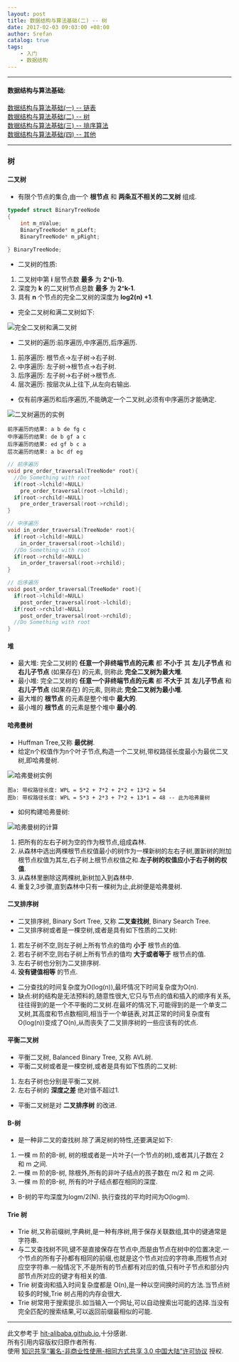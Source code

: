 ```yaml
---
layout: post
title: 数据结构与算法基础(二) -- 树
date: 2017-02-03 09:03:00 +08:00
author: Srefan
catalog: true
tags:
    - 入门
    - 数据结构
---
```


***

#### 数据结构与算法基础:

[数据结构与算法基础(一) -- 链表][linked_list]  
[数据结构与算法基础(二) -- 树][tree]  
[数据结构与算法基础(三) -- 排序算法][sort]  
[数据结构与算法基础(四) -- 其他][other] 

***

### 树

#### 二叉树

* 有限个节点的集合,由一个 **根节点** 和 **两条互不相关的二叉树** 组成.

```C
typedef struct BinaryTreeNode
{
    int m_nValue;
    BinaryTreeNode* m_pLeft;
    BinaryTreeNode* m_pRight;
    
} BinaryTreeNode;
```

* 二叉树的性质:
1. 二叉树中第 **i** 层节点数 **最多** 为 **2^(i-1)**.
2. 深度为 **k** 的二叉树节点总数 **最多** 为 **2^k-1**.
3. 具有 **n** 个节点的完全二叉树的深度为 **log2(n) +1**.

* 完全二叉树和满二叉树如下:

![完全二叉树和满二叉树][FullBT_CompleteBT]

* 二叉树的遍历:前序遍历,中序遍历,后序遍历.
1. 前序遍历: 根节点->左子树->右子树.
2. 中序遍历: 左子树->根节点->右子树.
3. 后序遍历: 左子树->右子树->根节点.
4. 层次遍历: 按层次从上往下,从左向右输出.
* 仅有前序遍历和后序遍历,不能确定一个二叉树,必须有中序遍历才能确定.

![二叉树遍历的实例][tree_Traversal]

```plain
前序遍历的结果: a b de fg c
中序遍历的结果: de b gf a c
后序遍历的结果: ed gf b c a
层次遍历的结果: a bc df eg
```

```c
// 前序遍历
void pre_order_traversal(TreeNode* root){
  //Do Something with root
  if(root->lchild!=NULL)
    pre_order_traversal(root->lchild);
  if(root->rchild!=NULL)
    pre_order_traversal(root->rchild);
}

// 中序遍历
void in_order_traversal(TreeNode* root){
  if(root->lchild!=NULL)
    in_order_traversal(root->lchild);
  //Do Something with root
  if(root->rchild!=NULL)
    in_order_traversal(root->rchild);
}

// 后序遍历
void post_order_traversal(TreeNode* root){
  if(root->lchild!=NULL)
    post_order_traversal(root->lchild);
  if(root->rchild!=NULL)
    post_order_traversal(root->rchild);
  //Do Something with root
}
```
 
#### 堆

* 最大堆: 完全二叉树的 **任意一个非终端节点的元素** 都 **不小于** 其 **左儿子节点** 和 **右儿子节点** (如果存在) 的元素, 则称此 **完全二叉树为最大堆**.
* 最小堆: 完全二叉树的 **任意一个非终端节点的元素** 都 **不大于** 其 **左儿子节点** 和 **右儿子节点** (如果存在) 的元素, 则称此 **完全二叉树为最小堆**.
* 最大堆的 **根节点** 的元素是整个堆中 **最大的**.
* 最小堆的 **根节点** 的元素是整个堆中 **最小的**.

#### 哈弗曼树

* Huffman Tree,又称 **最优树**.
* 给定n个权值作为n个叶子节点,构造一个二叉树,带权路径长度最小为最优二叉树,即哈弗曼树.

![哈弗曼树实例][huffman_tree]

```plain
图a: 带权路径长度: WPL = 5*2 + 7*2 + 2*2 + 13*2 = 54
图b: 带权路径长度: WPL = 5*3 + 2*3 + 7*2 + 13*1 = 48 -- 此为哈弗曼树
```

* 如何构建哈弗曼树:

![哈弗曼树的计算][huffman_tree_calc]

1. 把所有的左右子树为空的作为根节点,组成森林.
2. 从森林中选出两棵根节点权值最小的树作为一棵新树的左右子树,置新树的附加根节点权值为其左,右子树上根节点权值之和.**左子树的权值应小于右子树的权值**.
3. 从森林里删除这两棵树,新树加入到森林中.
4. 重复2,3步骤,直到森林中只有一棵树为止,此树便是哈弗曼树.

#### 二叉排序树

* 二叉排序树, Binary Sort Tree, 又称 **二叉查找树**, Binary Search Tree.
* 二叉排序树或者是一棵空树,或者是具有如下性质的二叉树:
1. 若左子树不空,则左子树上所有节点的值均 **小于** 根节点的值.
2. 若右子树不空,则右子树上所有节点的值均 **大于或者等于** 根节点的值.
3. 左右子树也分别为二叉排序树.
4. **没有键值相等** 的节点.
* 二分查找的时间复杂度为O(log(n)),最坏情况下时间复杂度为O(n).
* 缺点:树的结构是无法预料的,随意性很大,它只与节点的值和插入的顺序有关系,往往得到的是一个不平衡的二叉树.在最坏的情况下,可能得到的是一个单支二叉树,其高度和节点数相同,相当于一个单链表,对其正常的时间复杂度有O(log(n))变成了O(n),从而丧失了二叉排序树的一些应该有的优点.

#### 平衡二叉树

* 平衡二叉树, Balanced Binary Tree, 又称 AVL树.
* 平衡二叉树或者是一棵空树,或者是具有如下性质的二叉树:
1. 左右子树也分别是平衡二叉树.
2. 左右子树的 **深度之差** 绝对值不超过1.
* 平衡二叉树是对 **二叉排序树** 的改进.

#### B-树

* 是一种非二叉的查找树.除了满足树的特性,还要满足如下:
1. 一棵 m 阶的B-树, 树的根或者是一片叶子(一个节点的树),或者其儿子数在 2 和 m 之间.
2. 一棵 m 阶的B-树, 除根外,所有的非叶子结点的孩子数在 m/2 和 m 之间.
3. 一棵 m 阶的B-树, 所有的叶子结点都在相同的深度.
* B-树的平均深度为logm/2(N). 执行查找的平均时间为O(logm).

#### Trie 树

* Trie 树,又称前缀树,字典树,是一种有序树,用于保存关联数组,其中的键通常是字符串.
* 与二叉查找树不同,键不是直接保存在节点中,而是由节点在树中的位置决定.一个节点的所有子孙都有相同的前缀,也就是这个节点对应的字符串,而根节点对应空字符串.一般情况下,不是所有的节点都有对应的值,只有叶子节点和部分内部节点所对应的键才有相关的值.
* Trie 树查询和插入时间复杂度都是 O(n),是一种以空间换时间的方法.当节点树较多的时候,Trie 树占用的内存会很大.
* Trie 树常用于搜索提示.如当输入一个网址,可以自动搜索出可能的选择.当没有完全匹配的搜索结果,可以返回前缀最相似的可能.

***

此文参考于 [hit-alibaba.github.io][hit-alibaba.github.io],十分感谢.  
所有引用内容版权归原作者所有.  
使用 [知识共享“署名-非商业性使用-相同方式共享 3.0 中国大陆”许可协议][Lisence] 授权.

[hit-alibaba.github.io]: https://hit-alibaba.github.io/interview/
[Lisence]: https://creativecommons.org/licenses/by-nc-sa/3.0/cn/

[FullBT_CompleteBT]: /assets/images/data_structure/FullBT_CompleteBT.jpg 'FullBT_CompleteBT'
[tree_Traversal]: /assets/images/data_structure/tree_Traversal.jpg 'tree_Traversal'
[huffman_tree]: /assets/images/data_structure/huffman_tree.jpg 'huffman_tree'
[huffman_tree_calc]: /assets/images/data_structure/Huffman_tree_calc.jpg 'huffman_tree_calc'

[linked_list]: /2017/02/data-structure-and-algorithm-1-linked-list/
[tree]: /2017/02/data-structure-and-algorithm-2-tree/
[sort]: /2017/02/data-structure-and-algorithm-3-sort/
[other]: /2017/02/data-structure-and-algorithm-4-other/